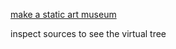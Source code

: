 [make a static art museum](https://docs.google.com/presentation/d/1ee3FeU4Eext_IeSkSZyPBWY5IZVjV0VwIFDRuN2c5PM/edit#slide=id.g1e6340b731_0_84)    
  
inspect sources to see the virtual tree